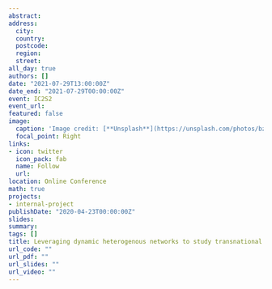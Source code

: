 ```yaml
---
abstract: 
address:
  city: 
  country: 
  postcode: 
  region: 
  street: 
all_day: true
authors: []
date: "2021-07-29T13:00:00Z"
date_end: "2021-07-29T00:00:00Z"
event: IC2S2  
event_url: 
featured: false
image:
  caption: 'Image credit: [**Unsplash**](https://unsplash.com/photos/bzdhc5b3Bxs)'
  focal_point: Right
links:
- icon: twitter
  icon_pack: fab
  name: Follow
  url: 
location: Online Conference
math: true
projects:
- internal-project
publishDate: "2020-04-23T00:00:00Z"
slides:
summary: 
tags: []
title: Leveraging dynamic heterogenous networks to study transnational issue publics
url_code: ""
url_pdf: ""
url_slides: ""
url_video: ""
---
```

